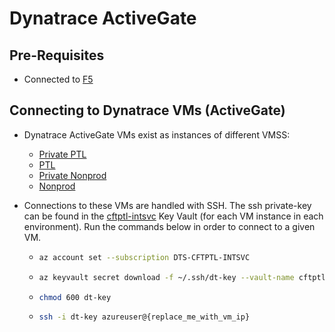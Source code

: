 # Dynatrace ActiveGate

## Pre-Requisites

- Connected to [F5](https://portal.platform.hmcts.net)

## Connecting to Dynatrace VMs (ActiveGate)

- Dynatrace ActiveGate VMs exist as instances of different VMSS:
  - [Private PTL](https://portal.azure.com/#@HMCTS.NET/asset/Microsoft_Azure_Compute/VirtualMachineScaleSet/subscriptions/1baf5470-1c3e-40d3-a6f7-74bfbce4b348/resourceGroups/aks-infra-cftptl-intsvc-rg/providers/Microsoft.Compute/virtualMachineScaleSets/activegate-private-ptl-vmss)
  - [PTL](https://portal.azure.com/#@HMCTS.NET/asset/Microsoft_Azure_Compute/VirtualMachineScaleSet/subscriptions/1baf5470-1c3e-40d3-a6f7-74bfbce4b348/resourceGroups/aks-infra-cftptl-intsvc-rg/providers/Microsoft.Compute/virtualMachineScaleSets/activegate-ptl-vmss)
  - [Private Nonprod](https://portal.azure.com/#@HMCTS.NET/asset/Microsoft_Azure_Compute/VirtualMachineScaleSet/subscriptions/1baf5470-1c3e-40d3-a6f7-74bfbce4b348/resourceGroups/aks-infra-cftptl-intsvc-rg/providers/Microsoft.Compute/virtualMachineScaleSets/activegate-private-nonprod-vmss)
  - [Nonprod](https://portal.azure.com/#@HMCTS.NET/asset/Microsoft_Azure_Compute/VirtualMachineScaleSet/subscriptions/1baf5470-1c3e-40d3-a6f7-74bfbce4b348/resourceGroups/aks-infra-cftptl-intsvc-rg/providers/Microsoft.Compute/virtualMachineScaleSets/activegate-nonprod-vmss)

- Connections to these VMs are handled with SSH. The ssh private-key can be found in the [cftptl-intsvc](https://portal.azure.com/#@HMCTS.NET/resource/subscriptions/1baf5470-1c3e-40d3-a6f7-74bfbce4b348/resourceGroups/core-infra-intsvc-rg/providers/Microsoft.KeyVault/vaults/cftptl-intsvc/secrets) Key Vault (for each VM instance in each environment).
Run the commands below in order to connect to a given VM.
  - ```bash 
    az account set --subscription DTS-CFTPTL-INTSVC
    ```
  - ```bash
    az keyvault secret download -f ~/.ssh/dt-key --vault-name cftptl-intsvc --name aks-ssh-private-key
    ```
  - ```bash
    chmod 600 dt-key
    ```
  - ```bash
    ssh -i dt-key azureuser@{replace_me_with_vm_ip}
    ```
